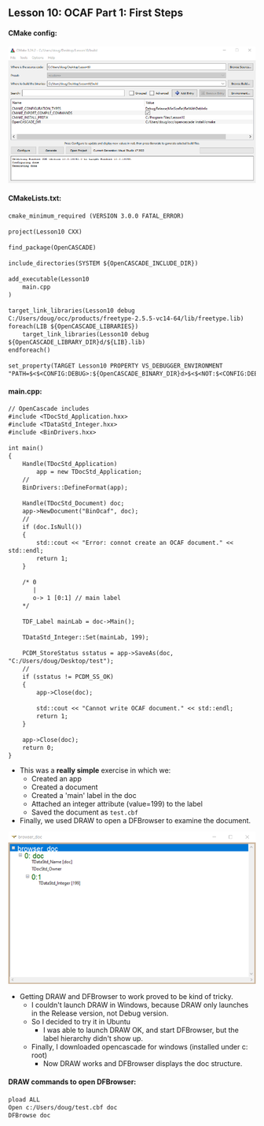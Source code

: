 ## Lesson 10: OCAF Part 1: First Steps

#### CMake config:
![CMake-config Lesson10](images/cmake-lesson10.png)
#### CMakeLists.txt:
```
cmake_minimum_required (VERSION 3.0.0 FATAL_ERROR)

project(Lesson10 CXX)

find_package(OpenCASCADE)

include_directories(SYSTEM ${OpenCASCADE_INCLUDE_DIR})

add_executable(Lesson10
    main.cpp
)

target_link_libraries(Lesson10 debug C:/Users/doug/occ/products/freetype-2.5.5-vc14-64/lib/freetype.lib)
foreach(LIB ${OpenCASCADE_LIBRARIES})
    target_link_libraries(Lesson10 debug ${OpenCASCADE_LIBRARY_DIR}d/${LIB}.lib)
endforeach()

set_property(TARGET Lesson10 PROPERTY VS_DEBUGGER_ENVIRONMENT "PATH=$<$<CONFIG:DEBUG>:${OpenCASCADE_BINARY_DIR}d>$<$<NOT:$<CONFIG:DEBUG>>:${OpenCASCADE_BINARY_DIR}>;%PATH%")
```
#### main.cpp:
```
// OpenCascade includes
#include <TDocStd_Application.hxx>
#include <TDataStd_Integer.hxx>
#include <BinDrivers.hxx>

int main()
{
	Handle(TDocStd_Application)
		app = new TDocStd_Application;
	//
	BinDrivers::DefineFormat(app);

	Handle(TDocStd_Document) doc;
	app->NewDocument("BinOcaf", doc);
	//
	if (doc.IsNull())
	{
		std::cout << "Error: connot create an OCAF document." << std::endl;
		return 1;
	}

	/* 0
	   |
	   o-> 1 [0:1] // main label
	*/ 

	TDF_Label mainLab = doc->Main();

	TDataStd_Integer::Set(mainLab, 199);

	PCDM_StoreStatus sstatus = app->SaveAs(doc, "C:/Users/doug/Desktop/test");
	//
	if (sstatus != PCDM_SS_OK)
	{
		app->Close(doc);

		std::cout << "Cannot write OCAF document." << std::endl;
		return 1;
	}

	app->Close(doc);
	return 0;
}
```
* This was a **really simple** exercise in which we:
    * Created an app
    * Created a document
    * Created a 'main' label in the doc
    * Attached an integer attribute (value=199) to the label
    * Saved the document as `test.cbf`
* Finally, we used DRAW to open a DFBrowser to examine the document.

![Document Browser](images/dfbrowser.png)

* Getting DRAW and DFBrowser to work proved to be kind of tricky.
    * I couldn't launch DRAW in Windows, because DRAW only launches in the Release version, not Debug version.
    * So I decided to try it in Ubuntu
        * I was able to launch DRAW OK, and start DFBrowser, but the label hierarchy didn't show up.
    * Finally, I downloaded opencascade for windows (installed under c: root)
        * Now DRAW works and DFBrowser displays the doc structure.

#### DRAW commands to open DFBrowser:
```
pload ALL
Open c:/Users/doug/test.cbf doc
DFBrowse doc
```


